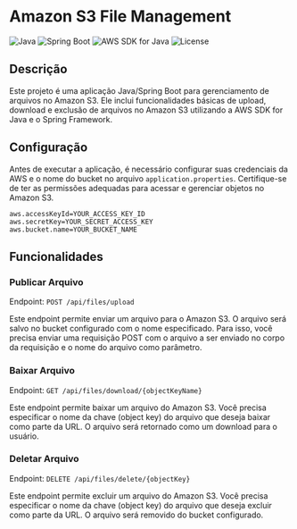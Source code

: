 # Amazon S3 File Management

![Java](https://img.shields.io/badge/Java-orange) ![Spring Boot](https://img.shields.io/badge/Spring%20Boot-brightgreen) ![AWS SDK for Java](https://img.shields.io/badge/AWS%20SDK%20for%20Java-blue) ![License](https://img.shields.io/badge/License-MIT-yellow)

## Descrição

Este projeto é uma aplicação Java/Spring Boot para gerenciamento de arquivos no Amazon S3. Ele inclui funcionalidades básicas de upload, download e exclusão de arquivos no Amazon S3 utilizando a AWS SDK for Java e o Spring Framework.

## Configuração

Antes de executar a aplicação, é necessário configurar suas credenciais da AWS e o nome do bucket no arquivo `application.properties`. Certifique-se de ter as permissões adequadas para acessar e gerenciar objetos no Amazon S3.

```properties
aws.accessKeyId=YOUR_ACCESS_KEY_ID
aws.secretKey=YOUR_SECRET_ACCESS_KEY
aws.bucket.name=YOUR_BUCKET_NAME
```

## Funcionalidades

### Publicar Arquivo

Endpoint: `POST /api/files/upload`

Este endpoint permite enviar um arquivo para o Amazon S3. O arquivo será salvo no bucket configurado com o nome especificado. Para isso, você precisa enviar uma requisição POST com o arquivo a ser enviado no corpo da requisição e o nome do arquivo como parâmetro.

### Baixar Arquivo

Endpoint: `GET /api/files/download/{objectKeyName}`

Este endpoint permite baixar um arquivo do Amazon S3. Você precisa especificar o nome da chave (object key) do arquivo que deseja baixar como parte da URL. O arquivo será retornado como um download para o usuário.

### Deletar Arquivo

Endpoint: `DELETE /api/files/delete/{objectKey}`

Este endpoint permite excluir um arquivo do Amazon S3. Você precisa especificar o nome da chave (object key) do arquivo que deseja excluir como parte da URL. O arquivo será removido do bucket configurado.
